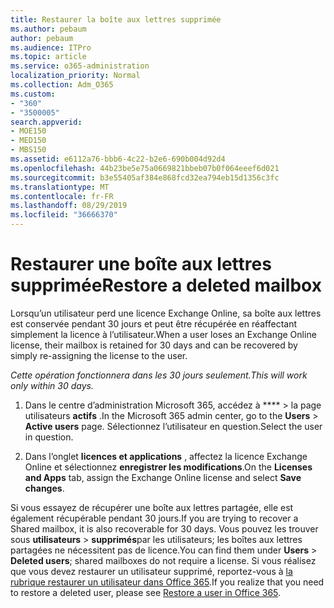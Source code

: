```yaml
---
title: Restaurer la boîte aux lettres supprimée
ms.author: pebaum
author: pebaum
ms.audience: ITPro
ms.topic: article
ms.service: o365-administration
localization_priority: Normal
ms.collection: Adm_O365
ms.custom:
- "360"
- "3500005"
search.appverid:
- MOE150
- MED150
- MBS150
ms.assetid: e6112a76-bbb6-4c22-b2e6-690b004d92d4
ms.openlocfilehash: 44b23be5e75a0669821bbeb07b0f064eeef6d021
ms.sourcegitcommit: b3e55405af384e868fcd32ea794eb15d1356c3fc
ms.translationtype: MT
ms.contentlocale: fr-FR
ms.lasthandoff: 08/29/2019
ms.locfileid: "36666370"
---
```

# <a name="restore-a-deleted-mailbox"></a><span data-ttu-id="75a2b-102">Restaurer une boîte aux lettres supprimée</span><span class="sxs-lookup"><span data-stu-id="75a2b-102">Restore a deleted mailbox</span></span>

<span data-ttu-id="75a2b-103">Lorsqu’un utilisateur perd une licence Exchange Online, sa boîte aux lettres est conservée pendant 30 jours et peut être récupérée en réaffectant simplement la licence à l’utilisateur.</span><span class="sxs-lookup"><span data-stu-id="75a2b-103">When a user loses an Exchange Online license, their mailbox is retained for 30 days and can be recovered by simply re-assigning the license to the user.</span></span>
  
 <span data-ttu-id="75a2b-104">*Cette opération fonctionnera dans les 30 jours seulement.*</span><span class="sxs-lookup"><span data-stu-id="75a2b-104">*This will work only within 30 days.*</span></span>  
  
1. <span data-ttu-id="75a2b-105">Dans le centre d’administration Microsoft 365, accédez à \*\*\*\* \> la page utilisateurs **actifs** .</span><span class="sxs-lookup"><span data-stu-id="75a2b-105">In the Microsoft 365 admin center, go to the **Users** \> **Active users** page.</span></span> <span data-ttu-id="75a2b-106">Sélectionnez l’utilisateur en question.</span><span class="sxs-lookup"><span data-stu-id="75a2b-106">Select the user in question.</span></span>

2. <span data-ttu-id="75a2b-107">Dans l’onglet **licences et applications** , affectez la licence Exchange Online et sélectionnez **enregistrer les modifications**.</span><span class="sxs-lookup"><span data-stu-id="75a2b-107">On the **Licenses and Apps** tab, assign the Exchange Online license and select **Save changes**.</span></span>

<span data-ttu-id="75a2b-108">Si vous essayez de récupérer une boîte aux lettres partagée, elle est également récupérable pendant 30 jours.</span><span class="sxs-lookup"><span data-stu-id="75a2b-108">If you are trying to recover a Shared mailbox, it is also recoverable for 30 days.</span></span> <span data-ttu-id="75a2b-109">Vous pouvez les trouver sous **utilisateurs** \> **supprimés**par les utilisateurs; les boîtes aux lettres partagées ne nécessitent pas de licence.</span><span class="sxs-lookup"><span data-stu-id="75a2b-109">You can find them under **Users** \> **Deleted users**; shared mailboxes do not require a license.</span></span> <span data-ttu-id="75a2b-110">Si vous réalisez que vous devez restaurer un utilisateur supprimé, reportez-vous à [la rubrique restaurer un utilisateur dans Office 365](https://docs.microsoft.com/office365/admin/add-users/restore-user).</span><span class="sxs-lookup"><span data-stu-id="75a2b-110">If you realize that you need to restore a deleted user, please see [Restore a user in Office 365](https://docs.microsoft.com/office365/admin/add-users/restore-user).</span></span>
  